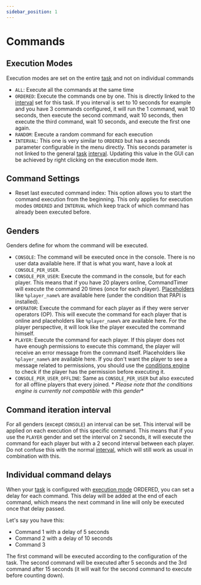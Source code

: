 ```yaml
---
sidebar_position: 1
---
```


# Commands

## Execution Modes

Execution modes are set on the entire [task](../jargon#task) and not on individual commands

- `ALL`: Execute all the commands at the same time
- `ORDERED`: Execute the commands one by one. This is directly linked to the [interval](schedules.md#intervals) set for
  this task. If you interval is set to 10 seconds for example and you have 3 commands configured, it will run the 1
  command, wait 10 seconds, then execute the second command, wait 10 seconds, then execute the third command, wait 10
  seconds, and execute the first one again.
- `RANDOM`: Execute a random command for each execution
- `INTERVAL`: This one is very similar to `ORDERED` but has a seconds parameter configurable in the menu directly. This
  seconds parameter is not linked to the general [task](../jargon#task) [interval](schedules.md). Updating this value in
  the GUI can be achieved by right clicking on the execution mode item.

## Command Settings

- Reset last executed command index: This option allows you to start the command execution from the beginning. This only
  applies for execution modes `ORDERED` and `INTERVAL` which keep track of which command has already been executed
  before.

## Genders

Genders define for whom the command will be executed.

- `CONSOLE`: The command will be executed once in the console. There is no user data available here. If that is what you
  want, have a look at `CONSOLE_PER_USER`.
- `CONSOLE_PER_USER`: Execute the command in the console, but for each player. This means that if you have 20 players
  online, CommandTimer will execute the command 20 times (once for each player). [Placeholders](../placeholders)
  like `%player_name%` are available here (under the condition that PAPI is installed).
- `OPERATOR`: Execute the command for each player as if they were server operators (OP). This will execute the command
  for each player that is online and placeholders like `%player_name%` are available here. For the player perspective,
  it will look like the player executed the command himself.
- `PLAYER`: Execute the command for each player. If this player does not have enough permissions to execute this
  command, the player will receive an error message from the command itself. Placeholders like `%player_name%` are
  available here. If you don't want the player to see a message related to permissions, you should use
  the [conditions engine](conditions.md) to check if the player has the permission before executing it.
- `CONSOLE_PER_USER_OFFLINE`: Same as `CONSOLE_PER_USER` but also executed for all offline players that every joined. *
  *Please note that the conditions engine is currently not compatible with this gender**

## Command iteration interval

For all genders (except `CONSOLE`) an interval can be set. This interval will be
applied on each execution of this specific command. This means that if you use the `PLAYER` gender and set the interval
on 2 seconds, it will execute the command for each player but with a 2 second interval between each player. Do not
confuse this with the normal [interval](schedules.md#intervals), which will still work as usual in combination with
this.

## Individual command delays

When your [task](../jargon#task) is configured with [execution mode](#execution-modes) ORDERED, you can set a delay for
each command. This delay will be added at the end of each command, which means the next command in line will only be
executed once that delay passed.

Let's say you have this:

- Command 1 with a delay of 5 seconds
- Command 2 with a delay of 10 seconds
- Command 3

The first command will be executed according to the configuration of the task. The second command will be executed after
5 seconds and the 3rd command after 15 seconds (it will wait for the second command to execute before counting down).
